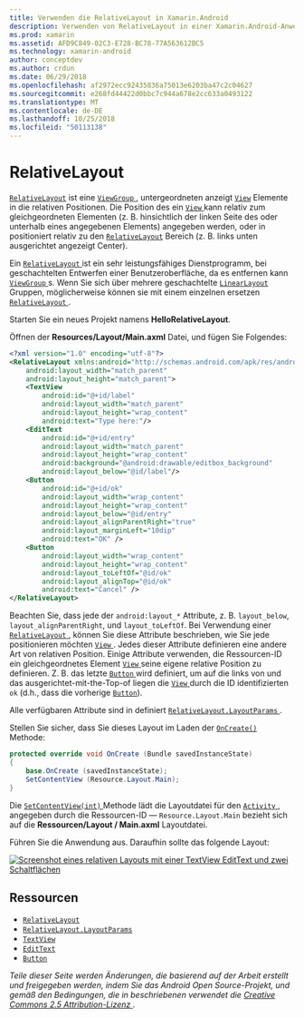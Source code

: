 ```yaml
---
title: Verwenden die RelativeLayout in Xamarin.Android
description: Verwenden von RelativeLayout in einer Xamarin.Android-Anwendung
ms.prod: xamarin
ms.assetid: AFD9C849-02C3-E728-BC78-77A563612BC5
ms.technology: xamarin-android
author: conceptdev
ms.author: crdun
ms.date: 06/29/2018
ms.openlocfilehash: af2972ecc92435836a75013e6203ba47c2c04627
ms.sourcegitcommit: e268fd44422d0bbc7c944a678e2cc633a0493122
ms.translationtype: MT
ms.contentlocale: de-DE
ms.lasthandoff: 10/25/2018
ms.locfileid: "50113138"
---
```

# <a name="relativelayout"></a>RelativeLayout

[`RelativeLayout`](https://developer.xamarin.com/api/type/Android.Widget.RelativeLayout/) ist eine [ `ViewGroup` ](https://developer.xamarin.com/api/type/Android.Views.ViewGroup/) , untergeordneten anzeigt [`View`](https://developer.xamarin.com/api/type/Android.Views.View/)
Elemente in die relativen Positionen. Die Position des ein [ `View` ](https://developer.xamarin.com/api/type/Android.Views.View/) kann relativ zum gleichgeordneten Elementen (z. B. hinsichtlich der linken Seite des oder unterhalb eines angegebenen Elements) angegeben werden, oder in positioniert relativ zu den [`RelativeLayout`](https://developer.xamarin.com/api/type/Android.Widget.RelativeLayout/)
Bereich (z. B. links unten ausgerichtet angezeigt Center).

Ein [ `RelativeLayout` ](https://developer.xamarin.com/api/type/Android.Widget.RelativeLayout/) ist ein sehr leistungsfähiges Dienstprogramm, bei geschachtelten Entwerfen einer Benutzeroberfläche, da es entfernen kann [ `ViewGroup` ](https://developer.xamarin.com/api/type/Android.Views.ViewGroup/)s. Wenn Sie sich über mehrere geschachtelte [`LinearLayout`](https://developer.xamarin.com/api/type/Android.Widget.LinearLayout/)
Gruppen, möglicherweise können sie mit einem einzelnen ersetzen [ `RelativeLayout` ](https://developer.xamarin.com/api/type/Android.Widget.RelativeLayout/).

Starten Sie ein neues Projekt namens **HelloRelativeLayout**.

Öffnen der **Resources/Layout/Main.axml** Datei, und fügen Sie Folgendes:

```xml
<?xml version="1.0" encoding="utf-8"?>
<RelativeLayout xmlns:android="http://schemas.android.com/apk/res/android"
    android:layout_width="match_parent"
    android:layout_height="match_parent">
    <TextView
        android:id="@+id/label"
        android:layout_width="match_parent"
        android:layout_height="wrap_content"
        android:text="Type here:"/>
    <EditText
        android:id="@+id/entry"
        android:layout_width="match_parent"
        android:layout_height="wrap_content"
        android:background="@android:drawable/editbox_background"
        android:layout_below="@id/label"/>
    <Button
        android:id="@+id/ok"
        android:layout_width="wrap_content"
        android:layout_height="wrap_content"
        android:layout_below="@id/entry"
        android:layout_alignParentRight="true"
        android:layout_marginLeft="10dip"
        android:text="OK" />
    <Button
        android:layout_width="wrap_content"
        android:layout_height="wrap_content"
        android:layout_toLeftOf="@id/ok"
        android:layout_alignTop="@id/ok"
        android:text="Cancel" />
</RelativeLayout>
```

Beachten Sie, dass jede der `android:layout_*` Attribute, z. B. `layout_below`, `layout_alignParentRight`, und `layout_toLeftOf`.
Bei Verwendung einer [ `RelativeLayout` ](https://developer.xamarin.com/api/type/Android.Widget.RelativeLayout/), können Sie diese Attribute beschrieben, wie Sie jede positionieren möchten [ `View` ](https://developer.xamarin.com/api/type/Android.Views.View/). Jedes dieser Attribute definieren eine andere Art von relativen Position. Einige Attribute verwenden, die Ressourcen-ID ein gleichgeordnetes Element [ `View` ](https://developer.xamarin.com/api/type/Android.Views.View/) seine eigene relative Position zu definieren. Z. B. das letzte [ `Button` ](https://developer.xamarin.com/api/type/Android.Widget.Button/) wird definiert, um auf die links von und das ausgerichtet-mit-the-Top-of liegen die [ `View` ](https://developer.xamarin.com/api/type/Android.Views.View/) durch die ID identifizierten `ok` (d.h., dass die vorherige [`Button`](https://developer.xamarin.com/api/type/Android.Widget.Button/)).

Alle verfügbaren Attribute sind in definiert [ `RelativeLayout.LayoutParams` ](https://developer.xamarin.com/api/type/Android.Widget.RelativeLayout+LayoutParams/).

Stellen Sie sicher, dass Sie dieses Layout im Laden der [`OnCreate()`](https://developer.xamarin.com/api/member/Android.App.Activity.OnCreate/p/Android.OS.Bundle/)
Methode:

```csharp
protected override void OnCreate (Bundle savedInstanceState)
{
    base.OnCreate (savedInstanceState);
    SetContentView (Resource.Layout.Main);
}
```

Die [ `SetContentView(int)` ](https://developer.xamarin.com/api/member/Android.App.Activity.SetContentView/p/System.Int32/) Methode lädt die Layoutdatei für den [ `Activity` ](https://developer.xamarin.com/api/type/Android.App.Activity/), angegeben durch die Ressourcen-ID &mdash; `Resource.Layout.Main` bezieht sich auf die **Ressourcen/Layout / Main.axml** Layoutdatei.

Führen Sie die Anwendung aus. Daraufhin sollte das folgende Layout:

[![Screenshot eines relativen Layouts mit einer TextView EditText und zwei Schaltflächen](relative-layout-images/helloviews2.png)](relative-layout-images/helloviews2.png#lightbox)


## <a name="resources"></a>Ressourcen

-   [`RelativeLayout`](https://developer.xamarin.com/api/type/Android.Widget.RelativeLayout/)
-   [`RelativeLayout.LayoutParams`](https://developer.xamarin.com/api/type/Android.Widget.RelativeLayout+LayoutParams/)
-   [`TextView`](https://developer.xamarin.com/api/type/Android.Widget.TextView/)
-   [`EditText`](https://developer.xamarin.com/api/type/Android.Widget.EditText/)
-   [`Button`](https://developer.xamarin.com/api/type/Android.Widget.Button/)


*Teile dieser Seite werden Änderungen, die basierend auf der Arbeit erstellt und freigegeben werden, indem Sie das Android Open Source-Projekt, und gemäß den Bedingungen, die in beschriebenen verwendet die*
[*Creative Commons 2.5 Attribution-Lizenz* ](http://creativecommons.org/licenses/by/2.5/).
